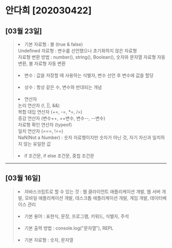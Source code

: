 # 안다희 [202030422]
## [03월 23일]
> <li>기본 자료형 : 불 (true & false)<br>
>Undefined 자료형 : 변수를 선언했으나 초기화하지 않은 자료형<br>
>자료형 변환 방법 : number(), string(), Boolean(), 숫자와 문자열 자료형 자동 변환, 불 자료형 자동 변환<br><br>
><li>변수 : 값을 저장할 때 사용하는 식별자, 변수 선언 후 변수에 값을 할당<br><br>
><li>상수 : 항상 같은 수, 변수와 반대되는 개념<br><br>
><li>연산자<br>
>논리 연산자 (!, ||, &&)<br>
>복합 대입 연산자 (+=, -=, *=, /=)<br>
>증감 연산자 (변수++, ++변수, 변수--, --변수)<br>
>자료형 확인 연산자 (typeof)<br>
>일치 연산자 (===, !==)<br>
>NaN(Not a Number) : 숫자 자료형이지만 숫자가 아닌 것, 자기 자신과 일치하지 않는 유일한 값<br><br>
><li>if 조건문, if else 조건문, 중첩 조건문
---

## [03월 16일]
> <li>자바스크립트로 할 수 있는 것 : 웹 클라이언트 애플리케이션 개발, 웹 서버 개발, 모바일 애플리케이션 개발, 데스크톱 애플리케이션 개발, 게임 개발, 데이터베이스 관리<br><br>
> <li>기본 용어 : 표현식, 문장, 프로그램, 키워드, 식별자, 주석<br><br>
> <li>기본 출력 방법 : console.log("문자열"), REPL<br><br>
><li>기본 자료형 : 숫자, 문자열